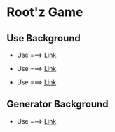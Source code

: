 # Root'z Game 

## Use Background

- Use ===> [Link](ccsreference.io).

- Use ===> [Link](htmlcolorcodes.com/es/).

- Use ===> [Link](https://colorhunt.co/palettes/neon).


## Generator Background

- Use ===> [Link](https://mycolor.space/gradient).
